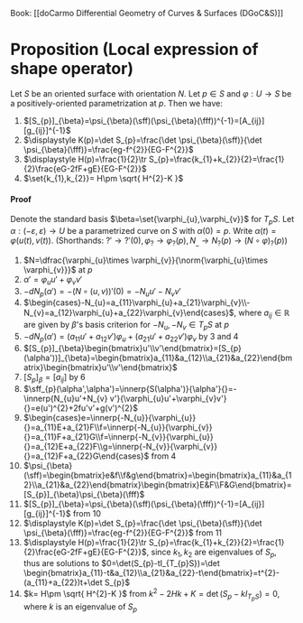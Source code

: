  Book: [[doCarmo Differential Geometry of Curves & Surfaces (DGoC&S)]]
# Proposition (Local expression of shape operator)
Let $S$ be an oriented surface with orientation $N$.
Let $p\in S$ and $\varphi:U\to S$ be a positively-oriented parametrization at $p$.
Then we have:
1. $[S_{p}]_{\beta}=\psi_{\beta}(\sff)(\psi_{\beta}(\fff))^{-1}=[A_{ij}][g_{ij}]^{-1}$
2. $\displaystyle K(p)=\det S_{p}=\frac{\det \psi_{\beta}(\sff)}{\det \psi_{\beta}(\fff)}=\frac{eg-f^{2}}{EG-F^{2}}$
3. $\displaystyle H(p)=\frac{1}{2}\tr S_{p}=\frac{k_{1}+k_{2}}{2}=\frac{1}{2}\frac{eG-2fF+gE}{EG-F^{2}}$
4. $\set{k_{1},k_{2}}= H\pm \sqrt{ H^{2}-K }$
#### Proof
Denote the standard basis $\beta=\set{\varphi_{u},\varphi_{v}}$ for $T_{p}S$.
Let $\alpha:(-\varepsilon,\varepsilon)\to U$ be a parametrized curve on $S$ with $\alpha(0)=p$.
Write $\alpha(t)=\varphi(u(t),v(t))$.
(Shorthands: $?'\to ?'(0),\varphi_{?}\to \varphi_{?}(p),N_{\_{}}\to N_{?}(p)\to(N\circ \varphi)_{?}(p)$)
1. $N=\dfrac{\varphi_{u}\times \varphi_{v}}{\norm{\varphi_{u}\times \varphi_{v}}}$ at $p$
2. $\alpha'=\varphi_{u}u'+\varphi_{v}v'$
3. $-dN_{p}(\alpha')=-(N\circ(u,v))'(0)=-N_{u}u'-N_{v}v'$
4. $\begin{cases}-N_{u}=a_{11}\varphi_{u}+a_{21}\varphi_{v}\\-N_{v}=a_{12}\varphi_{u}+a_{22}\varphi_{v}\end{cases}$, where $a_{ij}\in \mathbb{R}$ are given by $\beta$'s basis criterion for $-N_{u},-N_{v}\in T_{p}S$ at $p$
5. $-dN_{p}(\alpha')=(a_{11}u'+a_{12}v')\varphi_{u}+(a_{21}u'+a_{22}v')\varphi_{v}$ by 3 and 4
6.  $[S_{p}]_{\beta}\begin{bmatrix}u'\\v'\end{bmatrix}=[S_{p}(\alpha'))]_{\beta}=\begin{bmatrix}a_{11}&a_{12}\\a_{21}&a_{22}\end{bmatrix}\begin{bmatrix}u'\\v'\end{bmatrix}$
7. $[S_{p}]_{\beta}=[a_{ij}]$ by 6
8. $\sff_{p}(\alpha',\alpha')=\innerp{S(\alpha')}{\alpha'}{}=-\innerp{N_{u}u'+N_{v} v'}{\varphi_{u}u'+\varphi_{v}v'}{}=e(u')^{2}+2fu'v'+g(v')^{2}$
9. $\begin{cases}e=\innerp{-N_{u}}{\varphi_{u}}{}=a_{11}E+a_{21}F\\f=\innerp{-N_{u}}{\varphi_{v}}{}=a_{11}F+a_{21}G\\f=\innerp{-N_{v}}{\varphi_{u}}{}=a_{12}E+a_{22}F\\g=\innerp{-N_{v}}{\varphi_{v}}{}=a_{12}F+a_{22}G\end{cases}$ from 4
10. $\psi_{\beta}(\sff)=\begin{bmatrix}e&f\\f&g\end{bmatrix}=\begin{bmatrix}a_{11}&a_{12}\\a_{21}&a_{22}\end{bmatrix}\begin{bmatrix}E&F\\F&G\end{bmatrix}=[S_{p}]_{\beta}\psi_{\beta}(\fff)$
11. $[S_{p}]_{\beta}=\psi_{\beta}(\sff)(\psi_{\beta}(\fff))^{-1}=[A_{ij}][g_{ij}]^{-1}$ from 10
12. $\displaystyle K(p)=\det S_{p}=\frac{\det \psi_{\beta}(\sff)}{\det \psi_{\beta}(\fff)}=\frac{eg-f^{2}}{EG-F^{2}}$ from 11
13. $\displaystyle H(p)=\frac{1}{2}\tr S_{p}=\frac{k_{1}+k_{2}}{2}=\frac{1}{2}\frac{eG-2fF+gE}{EG-F^{2}}$, since $k_{1},k_{2}$ are eigenvalues of $S_{p}$, thus are solutions to $0=\det(S_{p}-tI_{T_{p}S})=\det \begin{bmatrix}a_{11}-t&a_{12}\\a_{21}&a_{22}-t\end{bmatrix}=t^{2}-(a_{11}+a_{22})t+\det S_{p}$
14. $k= H\pm \sqrt{ H^{2}-K }$ from $k^{2}-2Hk+K=\det(S_{p}-kI_{T_{p}S})=0$, where $k$ is an eigenvalue of $S_{p}$